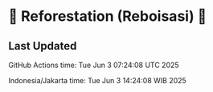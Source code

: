 
# 🌳 Reforestation (Reboisasi) 🌲

## Last Updated

GitHub Actions time: Tue Jun  3 07:24:08 UTC 2025

Indonesia/Jakarta time: Tue Jun  3 14:24:08 WIB 2025

